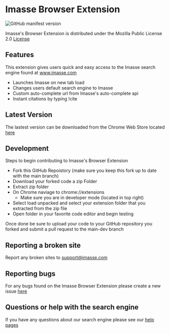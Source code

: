 # Imasse Browser Extension

![GitHub manifest version](https://img.shields.io/github/manifest-json/v/imasse-dev/imasse-extension.svg?style=flat-square) 

Imasse's Browser Extension is distributed under the Mozilla Public License 2.0 [License](LICENSE)

## Features

This extension gives users quick and easy access to the Imasse search engine found at www.imasse.com

- Launches Imasse on new tab load
- Changes users default search engine to Imasse
- Custom auto-complete url from Imasse's auto-complete api
- Instant citations by typing !cite

## Latest Version

The lastest version can be downloaded from the Chrome Web Store located [here](https://chrome.google.com/webstore/detail/imasse-search-the-web-edu/acepffgblgfaajbofgfngmdhkdbbmicb)

## Development

Steps to begin contributing to Imasse's Browser Extension

- Fork this GitHub Repoistory (make sure you keep this fork up to date with the main branch)
- Download your forked code a zip Folder
- Extract zip folder 
- On Chrome naviage to chrome://extensions
  - Make sure you are in developer mode (located in top right)
- Select load unpacked and select your extension folder that you extracted from the zip file
- Open folder in your favorite code editor and begin testing

Once done be sure to upload your code to your GitHub repository you forked and submit a pull request to the main-dev branch

## Reporting a broken site

Report any broken sites to support@imasse.com

## Reporting bugs

For any bugs found on the Imasse Browser Extension please create a new issue [here](https://github.com/imasse-dev/imasse-extension/issues)

## Questions or help with the search engine
If you have any questions about our search engine please see our [help pages](https://www.imasse.com/faq)
